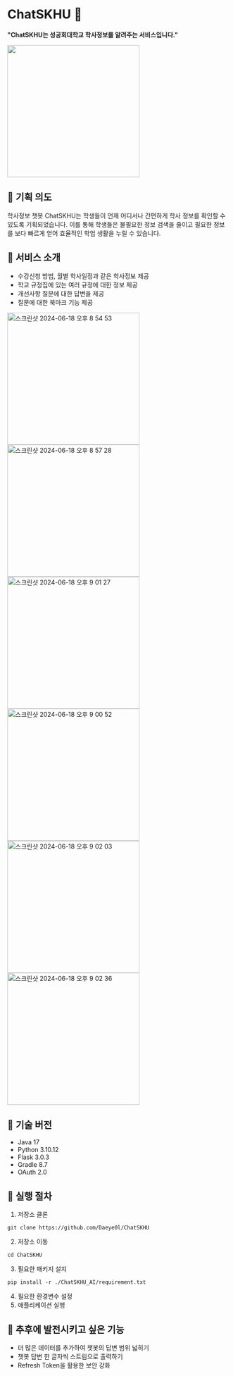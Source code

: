 # ChatSKHU 🤖

<b>"ChatSKHU는 성공회대학교 학사정보를 알려주는 서비스입니다."</b>

<img src = "https://github.com/Daeye0l/ChatSKHU/assets/138303390/aba39cb5-e32c-42b5-83c4-d2d3cae09277" width = "300" height = "300">

## 📒 기획 의도

학사정보 챗봇 ChatSKHU는 학생들이 언제 어디서나 간편하게 학사 정보를 확인할 수 있도록 기획되었습니다. 이를 통해 학생들은 불필요한 정보 검색을 줄이고 필요한 정보를 보다 빠르게 얻어 효율적인 학업 생활을 누릴 수 있습니다.

## 📒 서비스 소개

* 수강신청 방법, 월별 학사일정과 같은 학사정보 제공
* 학교 규정집에 있는 여러 규정에 대한 정보 제공
* 개선사항 질문에 대한 답변을 제공
* 질문에 대한 북마크 기능 제공

<img width="300" alt="스크린샷 2024-06-18 오후 8 54 53" src="https://github.com/Daeye0l/ChatSKHU/assets/138303390/00d696f0-53ae-4c40-b077-a450dec3c696">
<img width="300" alt="스크린샷 2024-06-18 오후 8 57 28" src="https://github.com/Daeye0l/ChatSKHU/assets/138303390/455b7b6f-1beb-4fde-a20e-a6d1a40cde6c">
<img width="300" alt="스크린샷 2024-06-18 오후 9 01 27" src="https://github.com/Daeye0l/ChatSKHU/assets/138303390/2cdc05d6-0992-4ca4-906d-8fe27fdbfa61">
<img width="300" alt="스크린샷 2024-06-18 오후 9 00 52" src="https://github.com/Daeye0l/ChatSKHU/assets/138303390/e4d3f557-3714-4a45-98af-f2367d42ba4f">
<img width="300" alt="스크린샷 2024-06-18 오후 9 02 03" src="https://github.com/Daeye0l/ChatSKHU/assets/138303390/72fb5d67-8e91-4c4c-9107-e59a1e0a4391">
<img width="300" alt="스크린샷 2024-06-18 오후 9 02 36" src="https://github.com/Daeye0l/ChatSKHU/assets/138303390/f7940de7-bb3f-4c40-a2bc-4e575c4127fb">



## 📒 기술 버전

* Java 17
* Python 3.10.12
* Flask 3.0.3
* Gradle 8.7
* OAuth 2.0

## 📒 실행 절차

1. 저장소 클론
```
git clone https://github.com/Daeye0l/ChatSKHU
```
2. 저장소 이동
```
cd ChatSKHU
```
3. 필요한 패키지 설치
```
pip install -r ./ChatSKHU_AI/requirement.txt
```
4. 필요한 환경변수 설정
5. 애플리케이션 실행

## 📒 추후에 발전시키고 싶은 기능

* 더 많은 데이터를 추가하여 챗봇의 답변 범위 넓히기
* 챗봇 답변 한 글자씩 스트림으로 출력하기
* Refresh Token을 활용한 보안 강화
